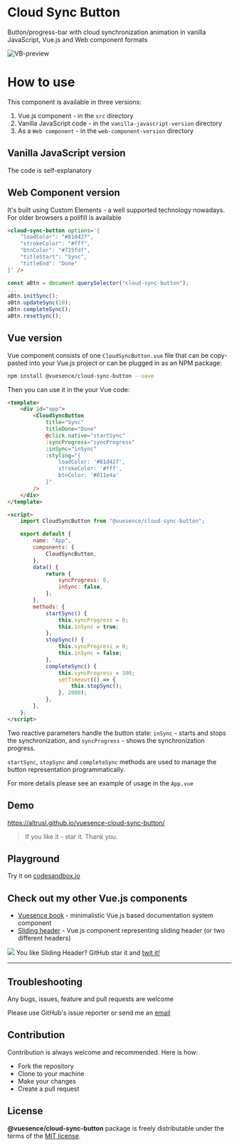 # Cloud Sync Button

Button/progress-bar with cloud synchronization animation in vanilla JavaScript, Vue.js and Web component formats

![VB-preview](https://altrusl.github.io/vuesence-cloud-sync-button/csb.gif)

# How to use

This component is available in three versions:

1. Vue.js component - in the `src` directory
2. Vanilla JavaScript code - in the `vanilla-javascript-version` directory
3. As a `Web component` - in the `web-component-version` directory

## Vanilla JavaScript version

The code is self-explanatory

## Web Component version

It's built using Custom Elements - a well supported technology nowadays. For older browsers a polifill is available

```html
<cloud-sync-button options='{
	"loadColor": "#81d427",
	"strokeColor": "#fff",
	"btnColor": "#725fdf",
	"titleStart": "Sync",
	"titleEnd": "Done"
}' />
```

```javascript
const aBtn = document.querySelector("cloud-sync-button");
...
aBtn.initSync();
aBtn.updateSync(10);
aBtn.completeSync();
aBtn.resetSync();
```

## Vue version

Vue component consists of one `CloudSyncButton.vue` file that can be copy-pasted into your Vue.js project or can be plugged in as an NPM package:

```bash
npm install @vuesence/cloud-sync-button --save
```

Then you can use it in the your Vue code:

```html
<template>
	<div id="app">
		<CloudSyncButton
			title="Sync"
			titleDone="Done"
			@click.native="startSync"
			:syncProgress="syncProgress"
			:inSync="inSync"
			:styling="{
                loadColor: '#81d427',
                strokeColor: '#fff',
                btnColor: '#011e4a'
            }"
		/>
	</div>
</template>

<script>
	import CloudSyncButton from "@vuesence/cloud-sync-button";

	export default {
		name: "App",
		components: {
			CloudSyncButton,
		},
		data() {
			return {
				syncProgress: 0,
				inSync: false,
			};
		},
		methods: {
			startSync() {
				this.syncProgress = 0;
				this.inSync = true;
			},
			stopSync() {
				this.syncProgress = 0;
				this.inSync = false;
			},
			completeSync() {
				this.syncProgress = 100;
				setTimeout(() => {
					this.stopSync();
				}, 2000);
			},
		},
	};
</script>
```

Two reactive parameters handle the button state: `inSync` - starts and stops the synchronization,
and `syncProgress` - shows the synchronization progress.

`startSync`, `stopSync` and `completeSync` methods are used to manage the button representation programmatically.

For more details please see an example of usage in the `App.vue`

## Demo

<a href="https://altrusl.github.io/vuesence-cloud-sync-button/" target="_blank">https://altrusl.github.io/vuesence-cloud-sync-button/</a>

> If you like it - star it. Thank you.


## Playground

Try it on <a href="https://codesandbox.io/s/cloud-sync-button-hv9dr" target="_blank">codesandbox.io</a>

<!-- > ! The version on `codesandbox.io` might be slightly out of date -->


## Check out my other Vue.js components

- <a href="https://github.com/altrusl/vuesence-book" target="_blank">Vuesence book</a> - minimalistic Vue.js based documentation system component
- <a href="https://github.com/altrusl/vuesence-sliding-header" target="_blank">Sliding header</a> - Vue.js component representing sliding header (or two different headers)


<img src="https://imgur.com/A92i02A.png" />
You like Sliding Header? GitHub star it and <a href="https://twitter.com/vuesence/status/1280130154090704896?s=20">twit it!</a>

-------

## Troubleshooting

Any bugs, issues, feature and pull requests are welcome

Please use GitHub's issue reporter or send me an <a href="mailto:ruslan.makarov@gmail.com">email</a>


## Contribution

Contribution is always welcome and recommended. Here is how:

-   Fork the repository
-   Clone to your machine
-   Make your changes
-   Create a pull request

## License

**@vuesence/cloud-sync-button** package is freely distributable under the terms of the [MIT license](LICENSE).
